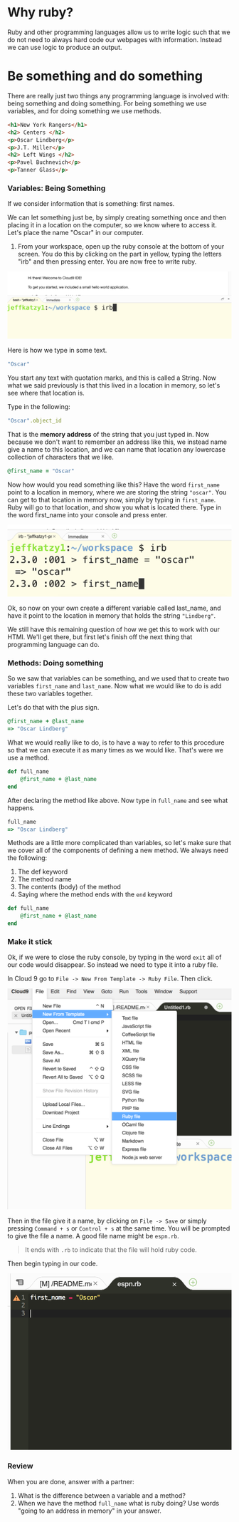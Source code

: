 # Why ruby?

Ruby and other programming languages allow us to write logic such that we do not need to always hard code our webpages with information.  Instead we can use logic to produce an output.

# Be something and do something 

There are really just two things any programming language is involved with: being something and doing something.  For being something we use variables, and for doing something we use methods.

```html
<h1>New York Rangers</h1>
<h2> Centers </h2>
<p>Oscar Lindberg</p>
<p>J.T. Miller</p>
<h2> Left Wings </h2>
<p>Pavel Buchnevich</p>
<p>Tanner Glass</p>
```

### Variables: Being Something

If we consider information that is something: first names.  

We can let something just be, by simply creating something once and then placing it in a location on the computer, so we know where to access it.  Let's place the name "Oscar" in our computer.   

1. From your workspace, open up the ruby console at the bottom of your screen.  You do this by clicking on the part in yellow, typing the letters "irb" and then pressing enter.  You are now free to write ruby.  

![](./irb-console.png)

Here is how we type in some text.

```ruby
"Oscar"
```

You start any text with quotation marks, and this is called a String.  Now what we said previously is that this lived in a location in memory, so let's see where that location is.

Type in the following: 

```ruby
"Oscar".object_id
```

That is the **memory address** of the string that you just typed in.  Now because we don't want to remember an address like this, we instead name give a name to this location, and we can name that location any lowercase collection of characters that we like. 

```ruby
@first_name = "Oscar"
```

Now how would you read something like this?  Have the word `first_name` point to a location in memory, where we are storing the string `"oscar"`.  You can get to that location in memory now, simply by typing in `first_name`.  Ruby will go to that location, and show you what is located there.  Type in the word first_name into your console and press enter.

![](./var_intro.png)

Ok, so now on your own create a different variable called last_name, and have it point to the location in memory that holds the string `"Lindberg"`.

We still have this remaining question of how we get this to work with our HTMl.  We'll get there, but first let's finish off the next thing that programming language can do.

### Methods: Doing something

So we saw that variables can be something, and we used that to create two variables `first_name` and `last_name`.  Now what we would like to do is add these two variables together.

Let's do that with the plus sign.

```ruby
@first_name + @last_name
=> "Oscar Lindberg"
```

What we would really like to do, is to have a way to refer to this procedure so that we can execute it as many times as we would like.  That's were we use a method.

```ruby
def full_name
	@first_name + @last_name
end
``` 

After declaring the method like above.  Now type in `full_name` and see what happens.

```ruby
full_name
=> "Oscar Lindberg"
```

Methods are a little more complicated than variables, so let's make sure that we cover all of the components of defining a new method.  We always need the following:

1. The def keyword
2. The method name
3. The contents (body) of the method
4. Saying where the method ends with the `end` keyword  

```ruby
def full_name
	@first_name + @last_name
end
```

### Make it stick

Ok, if we were to close the ruby console, by typing in the word `exit` all of our code would disappear.  So instead we need to type it into a ruby file.

In Cloud 9 go to `File -> New From Template -> Ruby File`.  Then click.

![](./make_ruby_file.png)  

Then in the file give it a name, by clicking on `File -> Save` or simply pressing `Command + s` or `Control + s` at the same time.  You will be prompted to give the file a name.  A good file name might be `espn.rb`.  
> It ends with `.rb` to indicate that the file will hold ruby code.

Then begin typing in our code.

![](./beginning_ruby.png)

### Review

When you are done, answer with a partner: 

1. What is the difference between a variable and a method?
2. When we have the method `full_name` what is ruby doing?  Use words "going to an address in memory" in your answer. 




